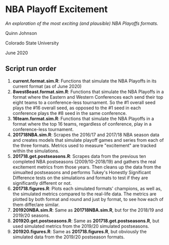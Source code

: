 # NBA Playoff Excitement
*An exploration of the most exciting (and plausible) NBA Playoffs formats.*

Quinn Johnson

Colorado State University

June 2020


## Script run order
1. __current.format.sim.R__: Functions that simulate the NBA Playoffs in its current format (as of June 2020)
2. __8west8east.format.sim.R__: Functions that simulate the NBA Playoffs in a format where the Eastern and Western Conferences each send their top eight teams to a conference-less tournament. So the #1 overall seed plays the #16 overall seed, as opposed to the #1 seed in each conference plays the #8 seed in the same conference.
3. __16team.format.sim.R__: Functions that simulate the NBA Playoffs in a format where the top 16 teams, regardless of conference, play in a conference-less tournament. 
4. __201718NBA.sim.R__: Scrapes the 2016/17 and 2017/18 NBA season data and creates models that simulate playoff games and series from each of the three formats. Metrics used to measure "excitement" are tracked within the simulations.
5. __201718.get.postseasons.R__: Scrapes data from the previous ten completed NBA postseasons (2009/10-2018/19) and gathers the real excitement metrics from those years. Then cleans up the data from the simualted postseasons and performs Tukey's Honestly Significant Difference tests on the simulations and formats to test if they are significantly different or not.
6. __201718.figures.R__: Plots each simulated formats' champions, as well as, the simulated metrics compared to the real-life data. The metrics are plotted by both format and round and just by format, to see how each of them differ/are similar.
7. __201920NBA.sim.R__: Same as __201718NBA.sim.R__, but for the 2018/19 and 2019/20 seasons.
8. __201920.get.postseasons.R__: Same as __201718.get.postseasons.R__, but used simulated metrics from the 2019/20 simulated postseasons.
9. __201920.figures.R__: Same as __201718.figures.R__, but obviously the simulated data from the 2019/20 postseason formats.
